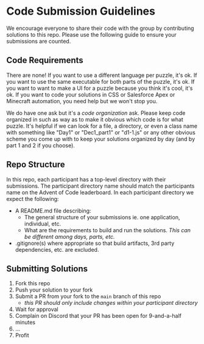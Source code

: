 # Code Submission Guidelines
We encourage everyone to share their code with the group by contributing solutions to this repo. Please use the following guide to ensure your submissions are counted.

## Code Requirements
There are none! If you want to use a different language per puzzle, it's ok. If you want to use the same executable for both parts of the puzzle, it's ok. If you want to want to make a UI for a puzzle because you think it's cool, it's ok. If you want to code your solutions in CSS or Salesforce Apex or Minecraft automation, you need help but we won't stop you.

We do have one ask but it's a *code organization* ask. Please keep code organized in such as way as to make it obvious which code is for what puzzle. It's helpful if we can look for a file, a directory, or even a class name with something like "Day1" or "Dec1_part1" or "d1-1.js" or any other obvious scheme you come up with to keep your solutions organized by day (and by part 1 and 2 if you choose).

## Repo Structure
In this repo, each participant has a top-level directory with their submissions. The participant directory name should match the participants name on the Advent of Code leaderboard. In each participant directory we expect the following:
- A README.md file describing:
	- The general structure of your submissions ie. one application, individual, etc.
	- What are the requirements to build and run the solutions. *This can be different among days, parts, etc.*
- .gitignore(s) where appropriate so that build artifacts, 3rd party dependencies, etc. are excluded.

## Submitting Solutions
1. Fork this repo
2. Push your solution to your fork
3. Submit a PR from your fork to the ```main``` branch of this repo
	- *this PR should only include changes within your participant directory*
4. Wait for approval
5. Complain on Discord that your PR has been open for 9-and-a-half minutes
6. ...
7. Profit